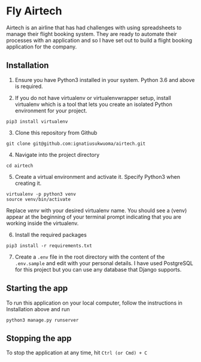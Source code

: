 # Fly Airtech

Airtech is an airline that has had challenges with using spreadsheets to manage their flight booking system. 
They are ready to automate their processes with an application and so I have set out to build a flight booking 
application for the company.

## Installation

1.  Ensure you have Python3 installed in your system. Python 3.6 and above is required.

2.  If you do not have virtualenv or virtualenvwrapper setup, install virtualenv which is a tool
that lets you create an isolated Python environment for your project. 
```commandline
pip3 install virtualenv
```

3. Clone this repository from Github
```
git clone git@github.com:ignatiusukwuoma/airtech.git
```

4. Navigate into the project directory
```commandline
cd airtech
```

5. Create a virtual environment and activate it. Specify Python3 when creating it.

```commandline
virtualenv -p python3 venv
source venv/bin/activate
```
Replace _venv_ with your desired virtualenv name. 
You should see a (venv) appear at the beginning of your terminal prompt indicating that you are working 
inside the virtualenv.



6. Install the required packages
```commandline
pip3 install -r requirements.txt 
```

7. Create a `.env` file in the root directory with the content of the `.env.sample` and edit with your personal details.
I have used PostgreSQL for this project but you can use any database that Django supports.

## Starting the app

To run this application on your local computer, follow the instructions in Installation above and run

```commandline
python3 manage.py runserver
```

## Stopping the app

To stop the application at any time, hit `Ctrl (or Cmd) + C`
